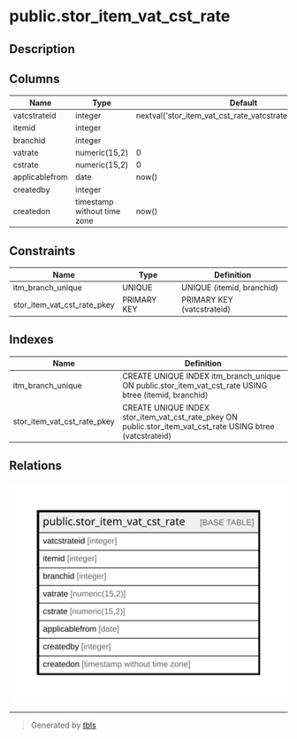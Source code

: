 # public.stor_item_vat_cst_rate

## Description

## Columns

| Name | Type | Default | Nullable | Children | Parents | Comment |
| ---- | ---- | ------- | -------- | -------- | ------- | ------- |
| vatcstrateid | integer | nextval('stor_item_vat_cst_rate_vatcstrateid_seq'::regclass) | false |  |  |  |
| itemid | integer |  | true |  |  |  |
| branchid | integer |  | true |  |  |  |
| vatrate | numeric(15,2) | 0 | true |  |  |  |
| cstrate | numeric(15,2) | 0 | true |  |  |  |
| applicablefrom | date | now() | true |  |  |  |
| createdby | integer |  | true |  |  |  |
| createdon | timestamp without time zone | now() | true |  |  |  |

## Constraints

| Name | Type | Definition |
| ---- | ---- | ---------- |
| itm_branch_unique | UNIQUE | UNIQUE (itemid, branchid) |
| stor_item_vat_cst_rate_pkey | PRIMARY KEY | PRIMARY KEY (vatcstrateid) |

## Indexes

| Name | Definition |
| ---- | ---------- |
| itm_branch_unique | CREATE UNIQUE INDEX itm_branch_unique ON public.stor_item_vat_cst_rate USING btree (itemid, branchid) |
| stor_item_vat_cst_rate_pkey | CREATE UNIQUE INDEX stor_item_vat_cst_rate_pkey ON public.stor_item_vat_cst_rate USING btree (vatcstrateid) |

## Relations

![er](public.stor_item_vat_cst_rate.svg)

---

> Generated by [tbls](https://github.com/k1LoW/tbls)
